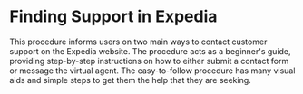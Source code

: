 # Finding Support in Expedia

This procedure informs users on two main ways to contact customer support on the Expedia website. The procedure acts as a beginner's guide, providing step-by-step instructions on how to either submit a contact form or message the virtual agent. The easy-to-follow procedure has many visual aids and simple steps to get them the help that they are seeking.